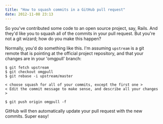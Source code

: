 ```yaml
---
title: "How to squash commits in a GitHub pull request"
date: 2012-11-08 23:13
---
```


So you've contributed some code to an open source project, say, Rails. And
they'd like you to squash all of the commits in your pull request. But you're
not a git wizard; how do you make this happen?

Normally, you'd do something like this. I'm assuming `upstream` is a git remote
that is pointing at the official project repository, and that your changes are
in your 'omgpull' branch:

```
$ git fetch upstream
$ git checkout omgpull 
$ git rebase -i upstream/master

< choose squash for all of your commits, except the first one >
< Edit the commit message to make sense, and describe all your changes >

$ git push origin omgpull -f
```

GitHub will then automatically update your pull request with the new commits.
Super easy!
